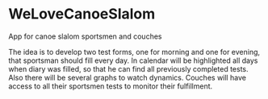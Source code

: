 # WeLoveCanoeSlalom

App for canoe slalom sportsmen and couches

The idea is to develop two test forms, one for morning and one for evening,
that sportsman should fill every day. In calendar will be highlighted all
days when diary was filled, so that he can find all previously completed
tests. Also there will be several graphs to watch dynamics.
Couches will have access to all their sportsmen tests to monitor their fulfillment.


